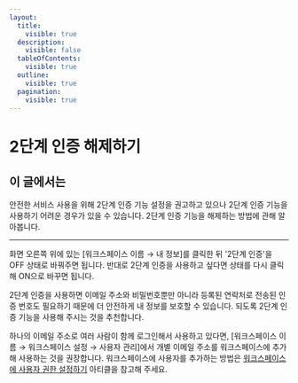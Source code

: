 ```yaml
---
layout:
  title:
    visible: true
  description:
    visible: false
  tableOfContents:
    visible: true
  outline:
    visible: true
  pagination:
    visible: true
---
```


# 2단계 인증 해제하기

## 이 글에서는 <a href="#h_01hmfvmvcyta23gph7xfa9jdv2" id="h_01hmfvmvcyta23gph7xfa9jdv2"></a>

안전한 서비스 사용을 위해 2단계 인증 기능 설정을 권고하고 있으나 2단계 인증 기능을 사용하기 어려운 경우가 있을 수 있습니다. 2단계 인증 기능을 해제하는 방법에 관해 알아봅니다.&#x20;

***

화면 오른쪽 위에 있는 \[워크스페이스 이름 → 내 정보]를 클릭한 뒤 '2단계 인증'을 OFF 상태로 바꿔주면 됩니다. 반대로 2단계 인증을 사용하고 싶다면 상태를 다시 클릭해 ON으로 바꾸면 됩니다.&#x20;

2단계 인증을 사용하면 이메일 주소와 비밀번호뿐만 아니라 등록된 연락처로 전송된 인증 번호도 필요하기 때문에 더 안전하게 내 정보를 보호할 수 있습니다. 되도록 2단계 인증 기능을 사용해 주시는 것을 추천합니다.

하나의 이메일 주소로 여러 사람이 함께 로그인해서 사용하고 있다면, \[워크스페이스 이름 →  워크스페이스 설정 → 사용자 관리]에서 개별 이메일 주소를 워크스페이스에 추가해 사용하는 것을 권장합니다. 워크스페이스에 사용자를 추가하는 방법은 [워크스페이스에 사용자 권한 설정하기](../settings/user-permissions.md) 아티클을 참고해 주세요.
